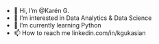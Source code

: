 - 👋 Hi, I’m @Karén G.
- 👀 I’m interested in Data Analytics & Data Science
- 🌱 I’m currently learning Python  
- 📫 How to reach me linkedin.com/in/kgukasian
<!---
KarenG-KG/KarenG-KG is a ✨ special ✨ repository because its `README.md` (this file) appears on your GitHub profile.
You can click the Preview link to take a look at your changes.
--->
